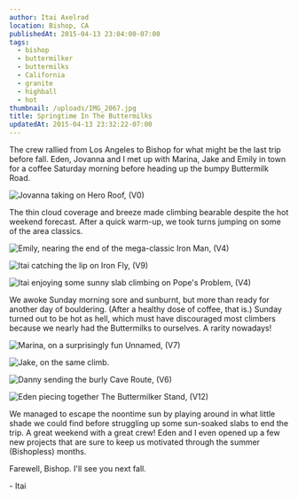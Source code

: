 ```yaml
---
author: Itai Axelrad
location: Bishop, CA
publishedAt: 2015-04-13 23:04:00-07:00
tags:
  - bishop
  - buttermilker
  - buttermilks
  - California
  - granite
  - highball
  - hot
thumbnail: /uploads/IMG_2067.jpg
title: Springtime In The Buttermilks
updatedAt: 2015-04-13 23:32:22-07:00
---
```


The crew rallied from Los Angeles to Bishop for what might be the last trip before fall. Eden, Jovanna and I met up with Marina, Jake and Emily in town for a coffee Saturday morning before heading up the bumpy Buttermilk Road.

![Jovanna taking on Hero Roof, (V0)](/uploads/IMG_2067.jpg)

The thin cloud coverage and breeze made climbing bearable despite the hot weekend forecast. After a quick warm-up, we took turns jumping on some of the area classics.

![Emily, nearing the end of the mega-classic Iron Man, (V4)](/uploads/IMG_2088.jpg)

![Itai catching the lip on Iron Fly, (V9)](/uploads/IMG_2077-2.jpg)

![Itai enjoying some sunny slab climbing on Pope's Problem, (V4)](/uploads/IMG_2094.jpg)

We awoke Sunday morning sore and sunburnt, but more than ready for another day of bouldering. (After a healthy dose of coffee, that is.) Sunday turned out to be hot as hell, which must have discouraged most climbers because we nearly had the Buttermilks to ourselves. A rarity nowadays!

![Marina, on a surprisingly fun Unnamed, (V7)](/uploads/IMG_2116.jpg)

![Jake, on the same climb.](/uploads/IMG_2117.jpg)

![Danny sending the burly Cave Route, (V6)](/uploads/IMG_2105.jpg)

![Eden piecing together The Buttermilker Stand, (V12)](/uploads/IMG_2169.jpg)

We managed to escape the noontime sun by playing around in what little shade we could find before struggling up some sun-soaked slabs to end the trip. A great weekend with a great crew! Eden and I even opened up a few new projects that are sure to keep us motivated through the summer (Bishopless) months.

Farewell, Bishop. I'll see you next fall.

\- Itai
